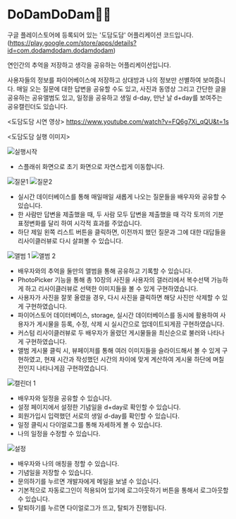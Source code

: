 # DoDamDoDam🐇🐰
구글 플레이스토어에 등록되어 있는 '도담도담' 어플리케이션 코드입니다. 
(https://play.google.com/store/apps/details?id=com.dodamdodam.dodamdodam)

연인간의 추억을 저장하고 생각을 공유하는 어플리케이션입니다.

사용자들의 정보를 파이어베이스에 저장하고 상대방과 나의 정보만 선별하여 보여줍니다.
매일 오는 질문에 대한 답변을 공유할 수도 있고,
사진과 동영상 그리고 간단한 글을 공유하는 공유앨범도 있고,
일정을 공유하고 생일 d-day, 만난 날 d+day를 보여주는 공유캘린더도 있습니다.


<도담도담 시연 영상>
https://www.youtube.com/watch?v=FQ6g7Xi_qQU&t=1s

<도담도담 실행 이미지>

![실행시작](https://user-images.githubusercontent.com/90952132/224460739-015dc2a1-cfc0-4ec9-bb62-b67bb35a192f.jpg)
- 스플래쉬 화면으로 초기 화면으로 자연스럽게 이동합니다.

![질문1](https://user-images.githubusercontent.com/90952132/224460741-67f6ceee-d2c7-4b1a-ad05-392063b2edd1.jpg)
![질문2](https://user-images.githubusercontent.com/90952132/224460742-f82bbfd2-cae2-4206-810a-729cb463f84d.jpg)

- 실시간 데이터베이스를 통해 매일매일 새롭게 나오는 질문들을 배우자와 공유할 수 있습니다.
- 한 사람만 답변을 제출했을 때, 두 사람 모두 답변을 제출했을 때 각각 토끼의 기분 표정변화를 달리 하여 시각적 효과를 주었습니다.
- 하단 제일 왼쪽 리스트 버튼을 클릭하면, 이전까지 했던 질문과 그에 대한 대답들을 리사이클러뷰로 다시 살펴볼 수 있습니다.

![앨범 1](https://user-images.githubusercontent.com/90952132/224460743-cd498ff8-48cd-4e43-86ba-1a0f6e0be638.jpg)
![앨범 2](https://user-images.githubusercontent.com/90952132/224460744-b69c1523-5693-495d-9401-8b0330391b77.jpg)

- 배우자와의 추억을 둘만의 앨범을 통해 공유하고 기록할 수 있습니다.
- PhotoPicker 기능을 통해 총 10장의 사진을 사용자의 갤러리에서 복수선택 가능하게 하고 리사이클러뷰로 선택한 이미지들을 볼 수 있게 구현하였습니다. 
- 사용자가 사진을 잘못 올렸을 경우, 다시 사진을 클릭하면 해당 사진만 삭제할 수 있게 구현하였습니다.
- 파이어스토어 데이터베이스, storage, 실시간 데이터베이스를 동시에 활용하여 사용자가 게시물을 등록, 수정, 삭제 시 실시간으로 업데이트되게끔 구현하였습니다.
- 커스텀 리사이클러뷰로 두 배우자가 올렸던 게시물들을 최신순으로 불러와 나타나게 구현하였습니다.
- 앨범 게시물 클릭 시, 뷰페이저를 통해 여러 이미지들을 슬라이드해서 볼 수 있게 구현하였고, 현재 시간과 작성했던 시간의 차이에 맞게 계산하여 게시물 하단에 며칠 전인지 나타나게끔 구현하였습니다.

![캘린더 1](https://user-images.githubusercontent.com/90952132/224460751-ecf1c957-9f16-4027-b655-63fb7bd98f9b.jpg)
- 배우자와 일정을 공유할 수 있습니다.
- 설정 페이지에서 설정한 기념일을 d+day로 확인할 수 있습니다.
- 회원가입시 입력했던 서로의 생일 d-day를 확인할 수 있습니다.
- 일정 클릭시 다이얼로그를 통해 자세하게 볼 수 있습니다.
- 나의 일정을 수정할 수 있습니다.

![설정](https://user-images.githubusercontent.com/90952132/224460753-4f2a0939-ca09-4d1f-96ec-cbaf27bfefe5.jpg)
- 배우자와 나의 애칭을 정할 수 있습니다.
- 기념일을 저장할 수 있습니다.
- 문의하기를 누르면 개발자에게 메일을 보낼 수 있습니다.
- 기본적으로 자동로그인이 적용되어 있기에 로그아웃하기 버튼을 통해서 로그아웃할 수 있습니다.
- 탈퇴하기를 누르면 다이얼로그가 뜨고, 탈퇴가 진행됩니다.
